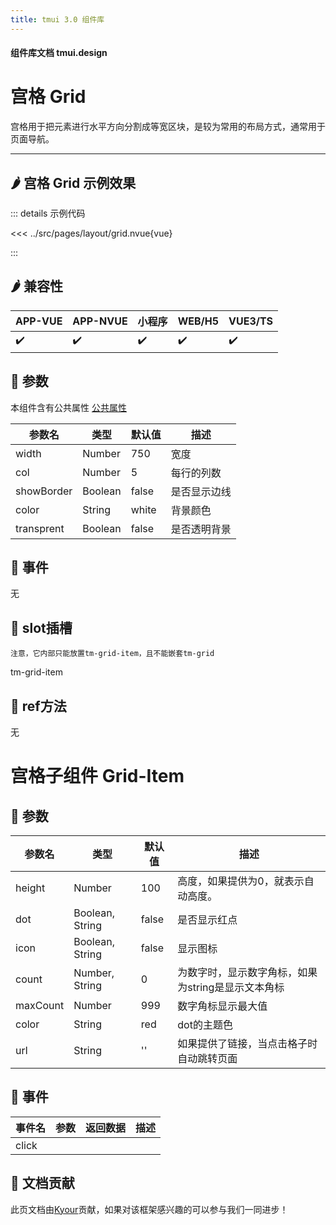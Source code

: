 ```yaml
---
title: tmui 3.0 组件库
---
```


<script setup>
import webview from '../components/mobileWebview.vue'
</script>

#### 组件库文档 tmui.design

# 宫格 Grid
宫格用于把元素进行水平方向分割成等宽区块，是较为常用的布局方式，通常用于页面导航。

---

## :hot_pepper: 宫格 Grid 示例效果

<webview url="https://tmui.design/h5/#/pages/layout/grid"></webview>

::: details 示例代码

<<< ../src/pages/layout/grid.nvue{vue}

:::

## :hot_pepper: 兼容性

| APP-VUE            | APP-NVUE           | 小程序                | WEB/H5             | VUE3/TS            |
|--------------------|--------------------|--------------------|--------------------|--------------------|
| :heavy_check_mark: | :heavy_check_mark: | :heavy_check_mark: | :heavy_check_mark: | :heavy_check_mark: |

## :seedling: 参数
本组件含有公共属性 [公共属性](/spec/组件公共样式.html)

| 参数名        | 类型      | 默认值   | 描述     |
|------------|---------|-------|--------|
| width      | Number  | 750   | 宽度     |
| col        | Number  | 5     | 每行的列数  |
| showBorder | Boolean | false | 是否显示边线 |
| color      | String  | white | 背景颜色   |
| transprent | Boolean | false | 是否透明背景 |

## :rose: 事件
无

## :corn: slot插槽
`注意，它内部只能放置tm-grid-item，且不能嵌套tm-grid`

tm-grid-item

## :green_salad: ref方法
无

# 宫格子组件 Grid-Item
## :seedling: 参数

| 参数名      | 类型              | 默认值   | 描述                           |
|----------|-----------------|-------|------------------------------|
| height   | Number          | 100   | 高度，如果提供为0，就表示自动高度。      |
| dot      | Boolean, String | false | 是否显示红点                       |
| icon     | Boolean, String | false | 显示图标                         |
| count    | Number, String  | 0     | 为数字时，显示数字角标，如果为string是显示文本角标 |
| maxCount | Number          | 999   | 数字角标显示最大值                    |
| color    | String          | red   | dot的主题色                           |
| url      | String          | ''    | 如果提供了链接，当点击格子时自动跳转页面         |

## :rose: 事件
| 事件名   | 参数  | 返回数据 | 描述  |
|-------|-----|------|-----|
| click |     |      |     |

## :couplekiss: 文档贡献
此页文档由[Kyour](https://github.com/kyour-cn)贡献，如果对该框架感兴趣的可以参与我们一同进步！
